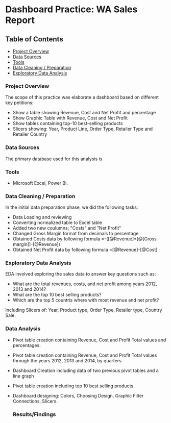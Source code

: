 # Dashboard Practice: WA Sales Report
## Table of Contents

- [Project Overview](#project-overview)
- [Data Sources](#data-sources)
- [Tools](#tools)
- [Data Cleaning / Preparation](#data-cleaning--preparation)
- [Exploratory Data Analysis](#exploratory-data-analysis)

### Project Overview
The scope of this practice was elaborate a dashboard based on different key petitions:

- Show a table showing Revenue, Cost and Net Profit and percentage
- Show Graphic Table with Revenue, Cost and Net Profit
- Show tables containing top-10 best-selling products
- Slicers showing: Year, Product Line, Order Type, Retailer Type and Retailer Country  

### Data Sources
The primary database used for this analysis is 

### Tools
- Microsoft Excel, Power Bi.

### Data Cleaning / Preparation
In the initial data preparation phase, we did the following tasks:

- Data Loading and reviewing
- Converting normalized table to Excel table
- Added two new coulumns; "Costs" and "Net Profit"
- Changed Gross Margin format from decimals to percentage
- Obtained Costs data by following formula =-([@Revenue]*[@[Gross margin]]-[@Revenue])
- Obtained Net Profit data by following formula =[@Revenue]-[@Cost]


### Exploratory Data Analysis
  EDA involved exploring the sales data to answer key questions such as:

  - What are the total revenues, costs, and net profit among years 2012, 2013 and 2014?
  - What are the top 10 best selling products?
  - Which are the top 5 countris where with most revenue and net profit?

  Including Slicers of: Year, Product type, Order Type, Retailer type, Country Sale.

  ### Data Analysis

- Pivot table creation containing Revenue, Cost and Profit Total values and percentages.
- Pivot table creation containing Revenue, Cost and Profit Total values through the years 2012, 2013 and 2014, by quarters
- Dashboard Creation including data of two previous pivot tables and a line graph
- Pivot table creation including top 10 best selling products
- Dashboard designing: Colors, Choosing Design, Graphic Filter Connections, Slicers.

  

  ### Results/Findings

  

